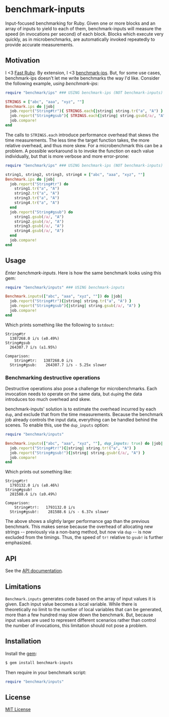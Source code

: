 # benchmark-inputs

Input-focused benchmarking for Ruby.  Given one or more blocks and an
array of inputs to yield to each of them, benchmark-inputs will measure
the speed (in invocations per second) of each block.  Blocks which
execute very quickly, as in microbenchmarks, are automatically invoked
repeatedly to provide accurate measurements.


## Motivation

I <3 [Fast Ruby][fast-ruby].  By extension, I <3 [benchmark-ips].  But,
for some use cases, benchmark-ips doesn't let me write benchmarks the
way I'd like.  Consider the following example, *using benchmark-ips*:

```ruby
require "benchmark/ips" ### USING benchmark-ips (NOT benchmark-inputs)

STRINGS = ["abc", "aaa", "xyz", ""]
Benchmark.ips do |job|
  job.report("String#tr"){ STRINGS.each{|string| string.tr("a", "A") } }
  job.report("String#gsub"){ STRINGS.each{|string| string.gsub(/a/, "A") } }
  job.compare!
end
```

The calls to `STRINGS.each` introduce performance overhead that skews
the time measurements.  The less time the target function takes, the
more relative overhead, and thus more skew.  For a microbenchmark this
can be a problem.  A possible workaround is to invoke the function on
each value individually, but that is more verbose and more error-prone:

```ruby
require "benchmark/ips" ### USING benchmark-ips (NOT benchmark-inputs)

string1, string2, string3, string4 = ["abc", "aaa", "xyz", ""]
Benchmark.ips do |job|
  job.report("String#tr") do
    string1.tr("a", "A")
    string2.tr("a", "A")
    string3.tr("a", "A")
    string4.tr("a", "A")
  end
  job.report("String#gsub") do
    string1.gsub(/a/, "A")
    string2.gsub(/a/, "A")
    string3.gsub(/a/, "A")
    string4.gsub(/a/, "A")
  end
  job.compare!
end
```


## Usage

*Enter benchmark-inputs*.  Here is how the same benchmark looks using
this gem:

```ruby
require "benchmark/inputs" ### USING benchmark-inputs

Benchmark.inputs(["abc", "aaa", "xyz", ""]) do |job|
  job.report("String#tr"){|string| string.tr("a", "A") }
  job.report("String#gsub"){|string| string.gsub(/a/, "A") }
  job.compare!
end
```

Which prints something like the following to `$stdout`:

```
String#tr
  1387268.0 i/s (±0.49%)
String#gsub
  264307.7 i/s (±1.95%)

Comparison:
    String#tr:   1387268.0 i/s
  String#gsub:    264307.7 i/s - 5.25x slower
```


### Benchmarking destructive operations

Destructive operations also pose a challenge for microbenchmarks.  Each
invocation needs to operate on the same data, but `dup`ing the data
introduces too much overhead and skew.

benchmark-inputs' solution is to estimate the overhead incurred by each
`dup`, and exclude that from the time measurements.  Because the
benchmark job already controls the input data, everything can be handled
behind the scenes.  To enable this, use the `dup_inputs` option:

```ruby
require "benchmark/inputs"

Benchmark.inputs(["abc", "aaa", "xyz", ""], dup_inputs: true) do |job|
  job.report("String#tr!"){|string| string.tr!("a", "A") }
  job.report("String#gsub!"){|string| string.gsub!(/a/, "A") }
  job.compare!
end
```

Which prints out something like:

```
String#tr!
  1793132.0 i/s (±0.46%)
String#gsub!
  281588.6 i/s (±0.49%)

Comparison:
    String#tr!:   1793132.0 i/s
  String#gsub!:    281588.6 i/s - 6.37x slower
```

The above shows a slightly larger performance gap than the previous
benchmark.  This makes sense because the overhead of allocating new
strings -- previously via a non-bang method, but now via `dup` -- is now
excluded from the timings.  Thus, the speed of `tr!` relative to `gsub!`
is further emphasized.


## API

See the [API documentation](https://www.rubydoc.info/gems/benchmark-inputs).


## Limitations

`Benchmark.inputs` generates code based on the array of input values it
is given.  Each input value becomes a local variable.  While there is
theoretically no limit to the number of local variables that can be
generated, more than a few hundred may slow down the benchmark.  But,
because input values are used to represent different scenarios rather
than control the number of invocations, this limitation should not pose
a problem.


## Installation

Install the [gem](https://rubygems.org/gems/benchmark-inputs):

```bash
$ gem install benchmark-inputs
```

Then require in your benchmark script:

```ruby
require "benchmark/inputs"
```


## License

[MIT License](LICENSE.txt)




[fast-ruby]: https://github.com/JuanitoFatas/fast-ruby
[benchmark-ips]: https://rubygems.org/gems/benchmark-ips
